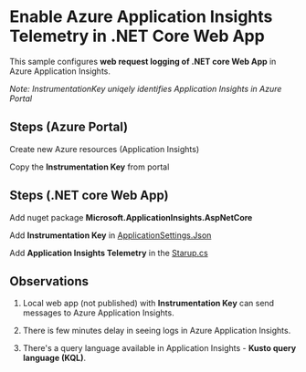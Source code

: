 # Enable Azure Application Insights Telemetry in .NET Core Web App

This sample configures **web request logging of .NET core Web App** in Azure Application Insights.

_Note: InstrumentationKey uniqely identifies Application Insights in Azure Portal_

## Steps (Azure Portal)
Create new Azure resources (Application Insights)

Copy the **Instrumentation Key** from portal 

## Steps (.NET core Web App)
Add nuget package **Microsoft.ApplicationInsights.AspNetCore**

Add **Instrumentation Key** in [ApplicationSettings.Json](https://github.com/nidhisht/AzureSamples/blob/328df6fbd0482f1a086d3ab857c3c728057c0ead/csharp_dotnetcore/03.webapp-appinsights/appsettings.json#L2)

Add **Application Insights Telemetry** in the [Starup.cs](https://github.com/nidhisht/AzureSamples/blob/4865ebf90752f4bde568819bd5ac6d26a3a3125a/csharp_dotnetcore/03.webapp-appinsights/Startup.cs#L33)

## Observations
1. Local web app (not published) with **Instrumentation Key** can send messages to Azure Application Insights.

2. There is few minutes delay in seeing logs in Azure Application Insights. 

3. There's a query language available in Application Insights - **Kusto query language (KQL)**.
